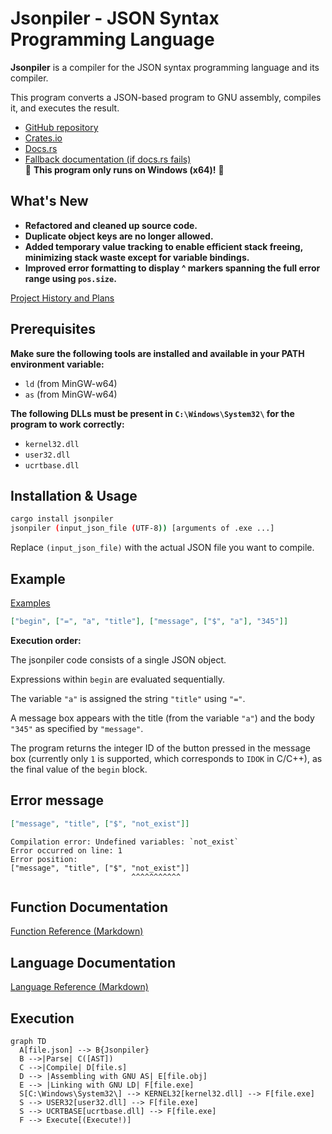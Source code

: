 # Jsonpiler - JSON Syntax Programming Language

**Jsonpiler** is a compiler for the JSON syntax programming language and its compiler.

This program converts a JSON-based program to GNU assembly, compiles it, and executes the result.  

- [GitHub repository](https://github.com/HAL-G1THuB/jsonpiler.git)  
- [Crates.io](https://crates.io/crates/jsonpiler)  
- [Docs.rs](https://docs.rs/jsonpiler/latest/jsonpiler)  
- [Fallback documentation (if docs.rs fails)](https://hal-g1thub.github.io/jsonpiler-doc/jsonpiler/index.html)  
🚨 **This program only runs on Windows (x64)!** 🚨

## What's New

- **Refactored and cleaned up source code.**
- **Duplicate object keys are no longer allowed.**
- **Added temporary value tracking to enable efficient stack freeing, minimizing stack waste except for variable bindings.**
- **Improved error formatting to display ^ markers spanning the full error range using `pos.size`.**

[Project History and Plans](https://github.com/HAL-G1THuB/jsonpiler/tree/main/CHANGELOG.md)

## Prerequisites

**Make sure the following tools are installed and available in your PATH environment variable:**

- `ld` (from MinGW-w64)  
- `as` (from MinGW-w64)  

**The following DLLs must be present in `C:\Windows\System32\` for the program to work correctly:**

- `kernel32.dll`  
- `user32.dll`  
- `ucrtbase.dll`  

## Installation & Usage

```bash
cargo install jsonpiler
jsonpiler (input_json_file (UTF-8)) [arguments of .exe ...]
```

Replace `(input_json_file)` with the actual JSON file you want to compile.

## Example

[Examples](https://github.com/HAL-G1THuB/jsonpiler/tree/main/examples)

```json
["begin", ["=", "a", "title"], ["message", ["$", "a"], "345"]]
```

**Execution order:**

The jsonpiler code consists of a single JSON object.

Expressions within `begin` are evaluated sequentially.

The variable `"a"` is assigned the string `"title"` using `"="`.

A message box appears with the title (from the variable `"a"`) and the body `"345"` as specified by `"message"`.

The program returns the integer ID of the button pressed in the message box (currently only `1` is supported, which corresponds to `IDOK` in C/C++), as the final value of the `begin` block.

## Error message

```json
["message", "title", ["$", "not_exist"]]
```

```text
Compilation error: Undefined variables: `not_exist`
Error occurred on line: 1
Error position:
["message", "title", ["$", "not_exist"]]
                           ^^^^^^^^^^^
```

## Function Documentation

[Function Reference (Markdown)](https://github.com/HAL-G1THuB/jsonpiler/tree/main/docs/functions.md)

## Language Documentation

[Language Reference (Markdown)](https://github.com/HAL-G1THuB/jsonpiler/tree/main/docs/specification.md)

## Execution

```mermaid
graph TD
  A[file.json] --> B{Jsonpiler}
  B -->|Parse| C([AST])
  C -->|Compile| D[file.s]
  D --> |Assembling with GNU AS| E[file.obj]
  E --> |Linking with GNU LD| F[file.exe]
  S[C:\Windows\System32\] --> KERNEL32[kernel32.dll] --> F[file.exe]
  S --> USER32[user32.dll] --> F[file.exe]
  S --> UCRTBASE[ucrtbase.dll] --> F[file.exe]
  F --> Execute[(Execute!)]
```
